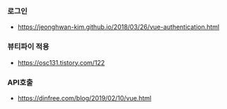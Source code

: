 ### 로그인
- <https://jeonghwan-kim.github.io/2018/03/26/vue-authentication.html>


### 뷰티파이 적용
- <https://osc131.tistory.com/122>


### API호출
- <https://dinfree.com/blog/2019/02/10/vue.html>

